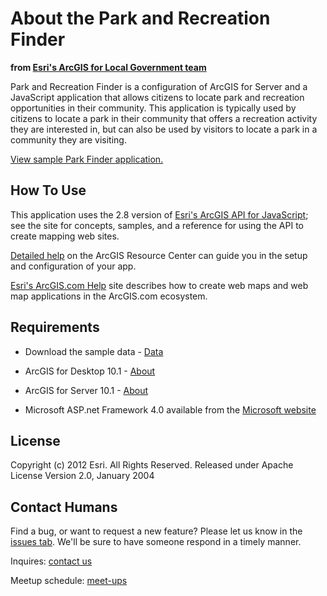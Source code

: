 About the Park and Recreation Finder
===================================================
**from [Esri's ArcGIS for Local Government team](http://resources.arcgis.com/en/communities/local-government/)**


Park and Recreation Finder is a configuration of ArcGIS for Server and a JavaScript application that allows citizens to locate park and recreation opportunities in their community. This application is typically used by citizens to locate a park in their community that offers a recreation activity they are interested in, but can also be used by visitors to locate a park in a community they are visiting.

[View sample Park Finder application.](http://localgovtemplates2.esri.com/ParkFinder/default.htm)


How To Use
----------

This application uses the 2.8 version of [Esri's ArcGIS API for JavaScript](http://help.arcgis.com/en/webapi/javascript/arcgis/index.html); see the site for concepts, samples, and a reference for using the API to create mapping web sites.

[Detailed help](http://resources.arcgis.com/en/help/localgovernment/10.1/index.html#/What_is_Park_and_Recreation_Finder/028s00000003000000/) on the ArcGIS Resource Center can guide you in the setup and configuration of your app.

[Esri's ArcGIS.com Help](http://resources.arcgis.com/en/help/arcgisonline/) site describes how to create web maps and web map applications in the ArcGIS.com ecosystem.

Requirements
------------

* Download the sample data - [Data](http://www.esri.com/)

* ArcGIS for Desktop 10.1 - [About](http://www.esri.com/software/arcgis/arcgis-for-desktop)

* ArcGIS for Server 10.1 - [About](http://www.esri.com/software/arcgis/arcgisserver)

* Microsoft ASP.net Framework 4.0 available from the [Microsoft website](http://www.microsoft.com/en-us/download/details.aspx?id=17851)

License
------------

Copyright (c) 2012 Esri. All Rights Reserved.
Released under Apache License Version 2.0, January 2004


Contact Humans
-------------

Find a bug, or want to request a new feature?  Please let us know in the [issues tab](https://github.com/Esri/park-and-recreation-finder/issues).  We'll be sure to have someone respond in a timely manner.

Inquires: [contact us](http://www.esri.com/about-esri/contact)

Meetup schedule: [meet-ups](http://www.esri.com/events/dev-meetup/index.html)

